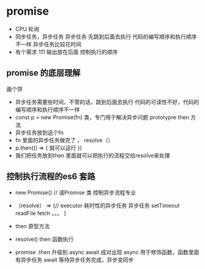 # promise

- CPU 轮询
- 同步任务，异步任务
  异步任务
  先跳到后面去执行
  代码的编写顺序和执行顺序不一样
  异步任务比较花时间
- 有个需求
  111 输出放在后面
  控制执行的顺序

## promise 的底层理解
画个饼 
- 异步任务需要些时间，不管的话，跳到后面去执行
  代码的可读性不好，代码的编写顺序和执行顺序不一样
- const p = new Promise(fn)
  类，专门用于解决异步问题
  prototypre then 方法
- 异步任务放到这个fn
- fn 里面的异步任务做完了 ， resolve（）
- p.then(() => {
    就可以运行
}) 
- 我们把任务放到then 里面就可以把执行的流程交给resolve来处理
  
## **控制执行流程**的es6 套路
  - new Promise() // 请Promise 类 控制异步流程专业
  - （resolve） => {// executor 耗时性的异步任务
   异步任务 setTimeout readFile fetch 。。。
  }
  - then 原型方法 
  - resolve() then 函数执行 

- promise .then 升级到 async await 成对出现
  async 用于修饰函数，函数里面有异步任务
  await 等待异步任务完成，异步变同步